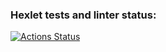 ### Hexlet tests and linter status:
[![Actions Status](https://github.com/CheshirSmil/php-project-57/actions/workflows/hexlet-check.yml/badge.svg)](https://github.com/CheshirSmil/php-project-57/actions)